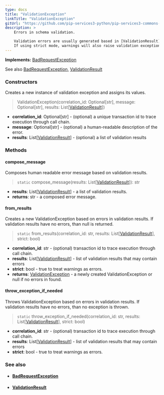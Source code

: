 ```yaml
---
type: docs
title: "ValidationException"
linkTitle: "ValidationException"
gitUrl: "https://github.com/pip-services3-python/pip-services3-commons-python"
description: >
    Errors in schema validation.

    Validation errors are usually generated based in [ValidationResult](../validation_result).
    If using strict mode, warnings will also raise validation exceptions.
---
```


**Implements:** [BadRequestException](../../errors/bad_request_exception)

See also [BadRequestException](../../errors/bad_request_exception), [ValidationResult](../validation_result)

### Constructors
Creates a new instance of validation exception and assigns its values.  

> ValidationException(correlation_id: Optional[str], message: Optional[str], results: List[[ValidationResult](../validation_result)])

- **correlation_id**: Optional[str] - (optional) a unique transaction id to trace execution through call chain.
- **message**: Optional[str] - (optional) a human-readable description of the error.
- **results**:  List[[ValidationResult](../validation_result)] - (optional) a list of validation results


### Methods

#### compose_message
Composes human readable error message based on validation results.  

> `static` compose_message(results: List[[ValidationResult](../validation_result)]): str

- **results**: List[[ValidationResult](../validation_result)] - a list of validation results.
- **returns**: str -  a composed error message.


#### from_results
Creates a new ValidationException based on errors in validation results.
If validation results have no errors, than null is returned.

> `static` from_results(correlation_id: str, results: List[[ValidationResult](../validation_result)], strict: bool)

- **correlation_id**: str - (optional) transaction id to trace execution through call chain.
- **results**: List[[ValidationResult](../validation_result)] -  list of validation results that may contain errors
- **strict**: bool - true to treat warnings as errors.
- **returns**: [ValidationException]() - a newly created ValidationException or null if no errors in found.

#### throw_exception_if_needed
Throws ValidationException based on errors in validation results.
If validation results have no errors, than no exception is thrown.

> `static` throw_exception_if_needed(correlation_id: str, results: List[[ValidationResult](../validation_result)], strict: bool)

- **correlation_id**: str - (optional) transaction id to trace execution through call chain.
- **results**: List[[ValidationResult](../validation_result)] - list of validation results that may contain errors
- **strict**: bool - true to treat warnings as errors.



### See also
- #### [BadRequestException](../../errors/bad_request_exception)
- #### [ValidationResult](../validation_result)
